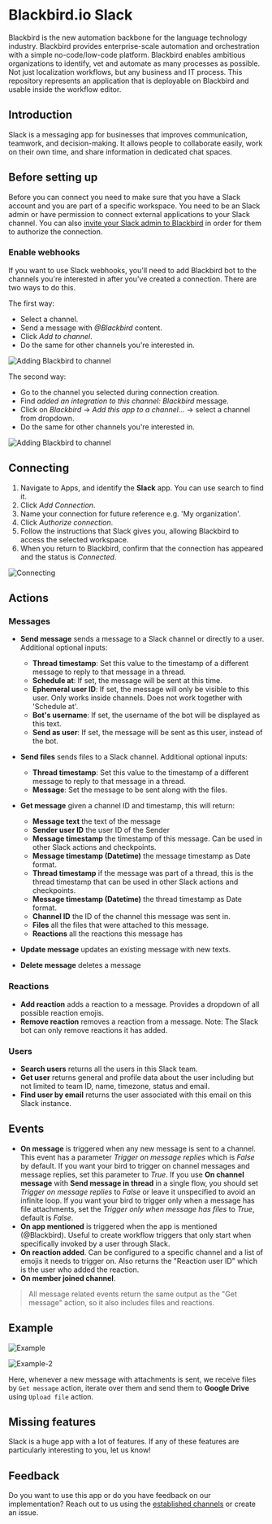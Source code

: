 # Blackbird.io Slack

Blackbird is the new automation backbone for the language technology industry. Blackbird provides enterprise-scale automation and orchestration with a simple no-code/low-code platform. Blackbird enables ambitious organizations to identify, vet and automate as many processes as possible. Not just localization workflows, but any business and IT process. This repository represents an application that is deployable on Blackbird and usable inside the workflow editor.

## Introduction

<!-- begin docs -->

Slack is a messaging app for businesses that improves communication, teamwork, and decision-making. It allows people to collaborate easily, work on their own time, and share information in dedicated chat spaces.

## Before setting up

Before you can connect you need to make sure that you have a Slack account and you are part of a specific workspace. You need to be an Slack admin or have permission to connect external applications to your Slack channel. You can also [invite your Slack admin to Blackbird](https://docs.blackbird.io/concepts/nests/#users) in order for them to authorize the connection. 

### Enable webhooks

If you want to use Slack webhooks, you'll need to add Blackbird bot to the channels you're interested in after you've created a connection. There are two ways to do this.

The first way:

- Select a channel.
- Send a message with _@Blackbird_ content.
- Click _Add to channel_.
- Do the same for other channels you're interested in.

![Adding Blackbird to channel](image/README/add_to_channel.png)

The second way:

- Go to the channel you selected during connection creation.
- Find _added an integration to this channel: Blackbird_ message.
- Click on _Blackbird_ -> _Add this app to a channel..._ -> select a channel from dropdown.
- Do the same for other channels you're interested in.

![Adding Blackbird to channel](image/README/add_to_channel2.png)

## Connecting

1. Navigate to Apps, and identify the **Slack** app. You can use search to find it.
2. Click _Add Connection_.
3. Name your connection for future reference e.g. 'My organization'.
4. Click _Authorize connection_.
5. Follow the instructions that Slack gives you, allowing Blackbird to access the selected workspace.
6. When you return to Blackbird, confirm that the connection has appeared and the status is _Connected_.

![Connecting](image/README/connecting.png)

## Actions

### Messages

- **Send message** sends a message to a Slack channel or directly to a user. Additional optional inputs:
  - **Thread timestamp**: Set this value to the timestamp of a different message to reply to that message in a thread.
  - **Schedule at**: If set, the message will be sent at this time.
  - **Ephemeral user ID**: If set, the message will only be visible to this user. Only works inside channels. Does not work together with 'Schedule at'.
  - **Bot's username**: If set, the username of the bot will be displayed as this text.
  - **Send as user**: If set, the message will be sent as this user, instead of the bot.

- **Send files** sends files to a Slack channel. Additional optional inputs:
  - **Thread timestamp**: Set this value to the timestamp of a different message to reply to that message in a thread.
  - **Message**: Set the message to be sent along with the files.
  
- **Get message** given a channel ID and timestamp, this will return:
  - **Message text** the text of the message
  - **Sender user ID** the user ID of the Sender
  - **Message timestamp** the timestamp of this message. Can be used in other Slack actions and checkpoints.
  - **Message timestamp (Datetime)** the message timestamp as Date format.
  - **Thread timestamp** if the message was part of a thread, this is the thread timestamp that can be used in other Slack actions and checkpoints.
  - **Message timestamp (Datetime)** the thread timestamp as Date format.
  - **Channel ID** the ID of the channel this message was sent in.
  - **Files** all the files that were attached to this message.
  - **Reactions** all the reactions this message has

- **Update message** updates an existing message with new texts.
- **Delete message** deletes a message

### Reactions

- **Add reaction** adds a reaction to a message. Provides a dropdown of all possible reaction emojis.
- **Remove reaction** removes a reaction from a message. Note: The Slack bot can only remove reactions it has added.

### Users

- **Search users** returns all the users in this Slack team.
- **Get user** returns general and profile data about the user including but not limited to team ID, name, timezone, status and email.
- **Find user by email** returns the user associated with this email on this Slack instance.

## Events

- **On message** is triggered when any new message is sent to a channel. This event has a parameter _Trigger on message replies_ which is _False_ by default. If you want your bird to trigger on channel messages and message replies, set this parameter to _True_. If you use **On channel message** with **Send message in thread** in a single flow, you should set _Trigger on message replies_ to _False_ or leave it unspecified to avoid an infinite loop. If you want your bird to trigger only when a message has file attachments, set the _Trigger only when message has files_ to _True_, default is _False_.
- **On app mentioned** is triggered when the app is mentioned (@Blackbird). Useful to create workflow triggers that only start when specifically invoked by a user through Slack.
- **On reaction added**. Can be configured to a specific channel and a list of emojis it needs to trigger on. Also returns the "Reaction user ID" which is the user who added the reaction.
- **On member joined channel**.

> All message related events return the same output as the "Get message" action, so it also includes files and reactions.

## Example

![Example](image/README/example-1.png)

![Example-2](image/README/example-2.png)

Here, whenever a new message with attachments is sent, we receive files by `Get message` action, iterate over them and send them to **Google Drive** using `Upload file` action.

## Missing features

Slack is a huge app with a lot of features. If any of these features are particularly interesting to you, let us know!

## Feedback

Do you want to use this app or do you have feedback on our implementation? Reach out to us using the [established channels](https://www.blackbird.io/) or create an issue.

<!-- end docs -->
